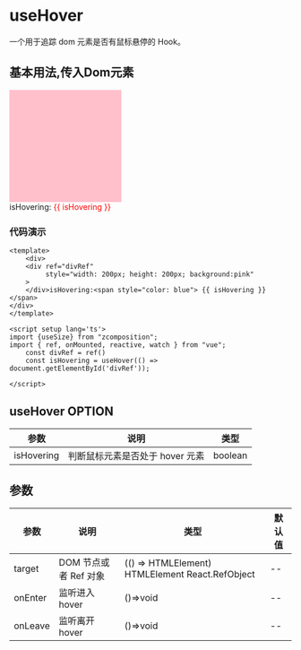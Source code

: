 # useHover

一个用于追踪 dom 元素是否有鼠标悬停的 Hook。

## 基本用法,传入Dom元素
<script setup lang='ts'>
import { useHover } from "zcomposition";
import { ref, onMounted } from "vue";   
 const divRef = ref()
 const isHovering = useHover(() =>divRef.value);
</script>

<div>
    <div ref="divRef"
      style="width: 200px; height: 200px; background:pink"
    >
    </div>isHovering:<span style="color:red"> {{ isHovering }} </span>
</div>

### 代码演示

```vue
<template>
    <div>
    <div ref="divRef"
         style="width: 200px; height: 200px; background:pink"
    >
    </div>isHovering:<span style="color: blue"> {{ isHovering }} </span>
</div>
</template>

<script setup lang='ts'>
import {useSize} from "zcomposition";
import { ref, onMounted, reactive, watch } from "vue";
    const divRef = ref()
    const isHovering = useHover(() => document.getElementById('divRef'));

</script>

```

## useHover OPTION

| 参数       | 说明                      | 类型                   |
| -------    | ------------------------- | ---------------------- | 
| isHovering |判断鼠标元素是否处于 hover 元素 | boolean |

## 参数

| 参数      | 说明                      | 类型                   | 默认值 |
| -------   | ------------------------- | ---------------------- | ------ |
| target     |DOM 节点或者 Ref 对象| (() => HTMLElement) HTMLElement React.RefObject | -- |
| onEnter | 监听进入 hover	| ()=>void |  -- |
| onLeave | 监听离开 hover  | ()=>void |  --|   
